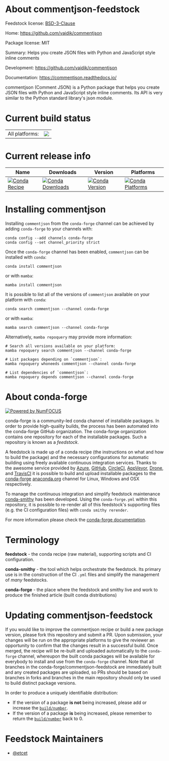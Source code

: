 About commentjson-feedstock
===========================

Feedstock license: [BSD-3-Clause](https://github.com/conda-forge/commentjson-feedstock/blob/main/LICENSE.txt)

Home: https://github.com/vaidik/commentjson

Package license: MIT

Summary: Helps you create JSON files with Python and JavaScript style inline comments

Development: https://github.com/vaidik/commentjson

Documentation: https://commentjson.readthedocs.io/

commentjson (Comment JSON) is a Python package that helps you create
JSON files with Python and JavaScript style inline comments. Its API is
very similar to the Python standard library's json module.


Current build status
====================


<table><tr><td>All platforms:</td>
    <td>
      <a href="https://dev.azure.com/conda-forge/feedstock-builds/_build/latest?definitionId=12701&branchName=main">
        <img src="https://dev.azure.com/conda-forge/feedstock-builds/_apis/build/status/commentjson-feedstock?branchName=main">
      </a>
    </td>
  </tr>
</table>

Current release info
====================

| Name | Downloads | Version | Platforms |
| --- | --- | --- | --- |
| [![Conda Recipe](https://img.shields.io/badge/recipe-commentjson-green.svg)](https://anaconda.org/conda-forge/commentjson) | [![Conda Downloads](https://img.shields.io/conda/dn/conda-forge/commentjson.svg)](https://anaconda.org/conda-forge/commentjson) | [![Conda Version](https://img.shields.io/conda/vn/conda-forge/commentjson.svg)](https://anaconda.org/conda-forge/commentjson) | [![Conda Platforms](https://img.shields.io/conda/pn/conda-forge/commentjson.svg)](https://anaconda.org/conda-forge/commentjson) |

Installing commentjson
======================

Installing `commentjson` from the `conda-forge` channel can be achieved by adding `conda-forge` to your channels with:

```
conda config --add channels conda-forge
conda config --set channel_priority strict
```

Once the `conda-forge` channel has been enabled, `commentjson` can be installed with `conda`:

```
conda install commentjson
```

or with `mamba`:

```
mamba install commentjson
```

It is possible to list all of the versions of `commentjson` available on your platform with `conda`:

```
conda search commentjson --channel conda-forge
```

or with `mamba`:

```
mamba search commentjson --channel conda-forge
```

Alternatively, `mamba repoquery` may provide more information:

```
# Search all versions available on your platform:
mamba repoquery search commentjson --channel conda-forge

# List packages depending on `commentjson`:
mamba repoquery whoneeds commentjson --channel conda-forge

# List dependencies of `commentjson`:
mamba repoquery depends commentjson --channel conda-forge
```


About conda-forge
=================

[![Powered by
NumFOCUS](https://img.shields.io/badge/powered%20by-NumFOCUS-orange.svg?style=flat&colorA=E1523D&colorB=007D8A)](https://numfocus.org)

conda-forge is a community-led conda channel of installable packages.
In order to provide high-quality builds, the process has been automated into the
conda-forge GitHub organization. The conda-forge organization contains one repository
for each of the installable packages. Such a repository is known as a *feedstock*.

A feedstock is made up of a conda recipe (the instructions on what and how to build
the package) and the necessary configurations for automatic building using freely
available continuous integration services. Thanks to the awesome service provided by
[Azure](https://azure.microsoft.com/en-us/services/devops/), [GitHub](https://github.com/),
[CircleCI](https://circleci.com/), [AppVeyor](https://www.appveyor.com/),
[Drone](https://cloud.drone.io/welcome), and [TravisCI](https://travis-ci.com/)
it is possible to build and upload installable packages to the
[conda-forge](https://anaconda.org/conda-forge) [anaconda.org](https://anaconda.org/)
channel for Linux, Windows and OSX respectively.

To manage the continuous integration and simplify feedstock maintenance
[conda-smithy](https://github.com/conda-forge/conda-smithy) has been developed.
Using the ``conda-forge.yml`` within this repository, it is possible to re-render all of
this feedstock's supporting files (e.g. the CI configuration files) with ``conda smithy rerender``.

For more information please check the [conda-forge documentation](https://conda-forge.org/docs/).

Terminology
===========

**feedstock** - the conda recipe (raw material), supporting scripts and CI configuration.

**conda-smithy** - the tool which helps orchestrate the feedstock.
                   Its primary use is in the construction of the CI ``.yml`` files
                   and simplify the management of *many* feedstocks.

**conda-forge** - the place where the feedstock and smithy live and work to
                  produce the finished article (built conda distributions)


Updating commentjson-feedstock
==============================

If you would like to improve the commentjson recipe or build a new
package version, please fork this repository and submit a PR. Upon submission,
your changes will be run on the appropriate platforms to give the reviewer an
opportunity to confirm that the changes result in a successful build. Once
merged, the recipe will be re-built and uploaded automatically to the
`conda-forge` channel, whereupon the built conda packages will be available for
everybody to install and use from the `conda-forge` channel.
Note that all branches in the conda-forge/commentjson-feedstock are
immediately built and any created packages are uploaded, so PRs should be based
on branches in forks and branches in the main repository should only be used to
build distinct package versions.

In order to produce a uniquely identifiable distribution:
 * If the version of a package **is not** being increased, please add or increase
   the [``build/number``](https://docs.conda.io/projects/conda-build/en/latest/resources/define-metadata.html#build-number-and-string).
 * If the version of a package **is** being increased, please remember to return
   the [``build/number``](https://docs.conda.io/projects/conda-build/en/latest/resources/define-metadata.html#build-number-and-string)
   back to 0.

Feedstock Maintainers
=====================

* [@etcet](https://github.com/etcet/)

